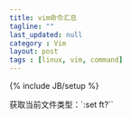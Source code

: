 ```yaml
---
title: vim命令汇总
tagline: ""
last_updated: null
category : Vim
layout: post
tags : [linux, vim, command]
---
```

{% include JB/setup %}


<!-- more -->


获取当前文件类型：`:set ft?``
